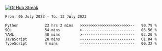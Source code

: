 [![GitHub Streak](https://streak-stats.demolab.com?user=renren-017&theme=sea&hide_border=true&background=DD272700)](https://git.io/streak-stats)

<!--START_SECTION:waka-->

```txt
From: 06 July 2023 - To: 13 July 2023

Python            23 hrs 2 mins   >>>>>>>>>>>>>>>>>>>>>>>--   90.79 %
SQL               54 mins         >------------------------   03.56 %
YAML              48 mins         >------------------------   03.20 %
JavaScript        28 mins         -------------------------   01.84 %
TypeScript        4 mins          -------------------------   00.32 %
```

<!--END_SECTION:waka-->
